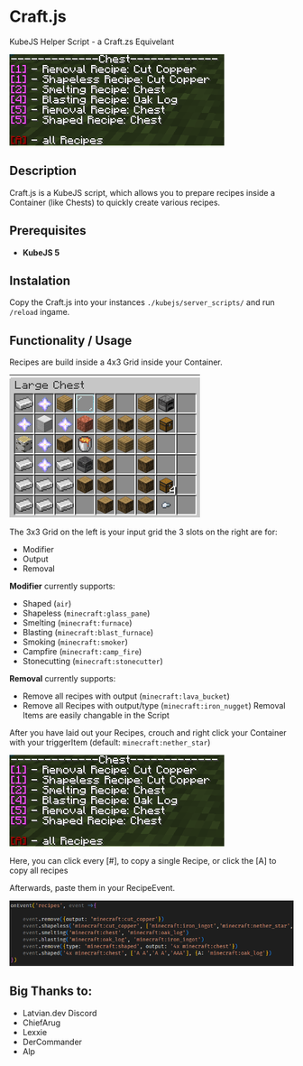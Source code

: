 # Craft.js
KubeJS Helper Script - a Craft.zs Equivelant

![Example of what this script can do](./assets/output.png)

## Description

Craft.js is a KubeJS script, which allows you to prepare recipes inside a Container (like Chests) to quickly create various recipes.

## Prerequisites

- **KubeJS 5**

## Instalation

Copy the Craft.js into your instances `./kubejs/server_scripts/` and run `/reload` ingame.

## Functionality / Usage

Recipes are build inside a 4x3 Grid inside your Container.

![Example of a Container](./assets/container.png)

The 3x3 Grid on the left is your input grid
the 3 slots on the right are for:
- Modifier
- Output
- Removal

**Modifier** currently supports:

- Shaped       (`air`)
- Shapeless    (`minecraft:glass_pane`)
- Smelting     (`minecraft:furnace`)
- Blasting     (`minecraft:blast_furnace`)
- Smoking      (`minecraft:smoker`)
- Campfire     (`minecraft:camp_fire`)
- Stonecutting (`minecraft:stonecutter`)


**Removal** currently supports:

- Remove all recipes with output         (`minecraft:lava_bucket`)
- Remove all Recipes with output/type    (`minecraft:iron_nugget`)
Removal Items are easily changable in the Script

After you have laid out your Recipes, crouch and right click your Container with your triggerItem (default: `minecraft:nether_star`)

![Image of the Chat Output](./assets/output.png)

Here, you can click every [#], to copy a single Recipe, or click the [A] to copy all recipes

Afterwards, paste them in your RecipeEvent.

![Image of RecipeEvent](./assets/recipe_event.png)

## Big Thanks to:
- Latvian.dev Discord
- ChiefArug
- Lexxie
- DerCommander
- Alp

